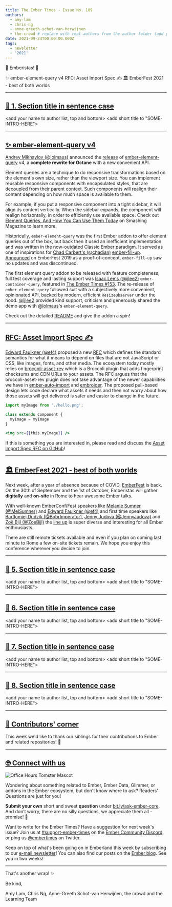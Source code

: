 ```yaml
---
title: The Ember Times - Issue No. 189
authors:
  - amy-lam
  - chris-ng
  - anne-greeth-schot-van-herwijnen
  - the-crowd # replace with real authors from the author folder (add yourself if you're not there)
date: 2021-09-24T00:00:00.000Z
tags:
  - newsletter
  - '2021'
---
```


👋 Emberistas! 🐹

<SOME-INTRO-HERE-TO-KEEP-THEM-SUBSCRIBERS-READING>
✨ ember-element-query v4
RFC: Asset Import Spec ✍️
🏛️ EmberFest 2021 - best of both worlds

---

## [🐹 1. Section title in sentence case](section-url)

<change section title emoji>
<consider adding some bold to your paragraph>
<add the contributor in the post in format "FirstName LastName (@githubUserName)" linked to their GitHub account>
<please include link to external article/repo/etc in paragraph / body text, not just header title above>

<add your name to author list, top and bottom>
<add short title to "SOME-INTRO-HERE">

---

## [✨ ember-element-query v4](https://github.com/lolmaus/ember-element-query/)

[Andrey Mikhaylov (@lolmaus)](https://github.com/lolmaus) announced the [release](https://twitter.com/lolmaus_en/status/1424083417591914499) of [ember-element-query](https://github.com/lolmaus/ember-element-query/) v4, a **complete rewrite for Octane** with a new convenient API.

Element queries are a technique to do responsive transformations based on the element's own size, rather than the viewport size. You can implement reusable responsive components with encapsulated styles, that are decoupled from their parent context. Such components will realign their content depending on how much space is available to them.

For example, if you put a responsive component into a tight sidebar, it will align its content vertically. When the sidebar expands, the component will realign horizontally, in order to efficiently use available space. Check out [Element Queries, And How You Can Use Them Today](https://www.smashingmagazine.com/2016/07/how-i-ended-up-with-element-queries-and-how-you-can-use-them-today/) on Smashing Magazine to learn more.

Historically, `ember-element-query` was the first Ember addon to offer element queries out of the box, but back then it used an inefficient implementation and was written in the now-outdated Classic Ember paradigm. It served as one of inspirations for [Chad Carbert's (@chadian)](https://github.com/chadian) [ember-fill-up](https://github.com/chadian/ember-fill-up). [Announced](https://www.youtube.com/watch?v=RIdjk9_RSBY) on EmberFest 2019 as a proof-of-concept, `ember-fill-up` saw no updates and was discontinued.

The first element query addon to be released with feature completeness, full test coverage and lasting support was [Isaac Lee's (@ijlee2)](https://github.com/ijlee2/) `ember-container-query`, featured in [The Ember Times #153](https://blog.emberjs.com/the-ember-times-issue-153/). The re-release of `ember-element-query` followed suit with a subjectively more convenient, opinionated API, backed by modern, efficient `ResizeObserver` under the hood. [@ijlee2](https://github.com/ijlee2/) provided kind support, criticism and generously shared the demo app with [@lolmaus](https://github.com/lolmaus)'s `ember-element-query`.

Check out the detailed [README](https://github.com/lolmaus/ember-element-query/) and give the addon a spin!

---

## [RFC: Asset Import Spec ✍️](https://github.com/emberjs/rfcs/pull/763)

[Edward Faulkner (@ef4)](https://github.com/ef4) proposed a new [RFC](https://github.com/emberjs/rfcs/pull/763) which defines the standard semantics for what it means to depend on files that are not JavaScript or CSS, like images, fonts, and other media. The ecosystem today mostly relies on [broccoli-asset-rev](https://github.com/ember-cli/broccoli-asset-rev) which is a Broccoli plugin that adds fingerprint checksums and CDN URLs to your assets. The RFC argues that the broccoli-asset-rev plugin does not take advantage of the newer capabilities we have in [ember-auto-import](https://github.com/ef4/ember-auto-import) and [embroider](https://github.com/embroider-build/embroider). The proposed pull-based design lets code declare what assets it needs and then not worry about how those assets will get delivered is safer and easier to change in the future.

```js
import myImage from './hello.png';

class extends Component {
  myImage = myImage
}
```

```hbs
<img src={{this.myImage}} />
```

If this is something you are interested in, please read and discuss the [Asset Import Spec RFC on GitHub](https://github.com/emberjs/rfcs/pull/763)!

---

## [🏛️ EmberFest 2021 - best of both worlds](https://emberfest.eu)

Next week, after a year of absence because of COVID, [EmberFest](https://emberfest.eu) is back. On the 30th of September and the 1st of October, Emberistas will gather **digitally** and **on-site** in Rome to hear awesome Ember talks.

With well-known EmberConf/Fest speakers like [Melanie Sumner (@MelSumner)](https://github.com/MelSumner) and [Edward Faulkner (@ef4)](https://github.com/ef4) and first time speakers like [Bartlomiej Dudzik (@BobrImperator)](https://github.com/BobrImperator), [Jenny Judova (@JennyJudova)](https://github.com/JennyJudova) and [Zoë Bijl (@ZoeBijl)](https://github.com/ZoeBijl) the [line up](https://emberfest.eu/schedule/) is super diverse and interesting for all Ember enthousiasts.

There are still remote tickets available and even if you plan on coming last minute to Rome a few on-site tickets remain. We hope you enjoy this conference wherever you decide to join.

---

## [🐹 5. Section title in sentence case](section-url)

<change section title emoji>
<consider adding some bold to your paragraph>
<add the contributor in the post in format "FirstName LastName (@githubUserName)" linked to their GitHub account>
<please include link to external article/repo/etc in paragraph / body text, not just header title above>

<add your name to author list, top and bottom>
<add short title to "SOME-INTRO-HERE">

---

## [🐹 6. Section title in sentence case](section-url)

<change section title emoji>
<consider adding some bold to your paragraph>
<add the contributor in the post in format "FirstName LastName (@githubUserName)" linked to their GitHub account>
<please include link to external article/repo/etc in paragraph / body text, not just header title above>

<add your name to author list, top and bottom>
<add short title to "SOME-INTRO-HERE">

---

## [🐹 7. Section title in sentence case](section-url)

<change section title emoji>
<consider adding some bold to your paragraph>
<add the contributor in the post in format "FirstName LastName (@githubUserName)" linked to their GitHub account>
<please include link to external article/repo/etc in paragraph / body text, not just header title above>

<add your name to author list, top and bottom>
<add short title to "SOME-INTRO-HERE">

---

## [🐹 8. Section title in sentence case](section-url)

<change section title emoji>
<consider adding some bold to your paragraph>
<add the contributor in the post in format "FirstName LastName (@githubUserName)" linked to their GitHub account>
<please include link to external article/repo/etc in paragraph / body text, not just header title above>

<add your name to author list, top and bottom>
<add short title to "SOME-INTRO-HERE">

---

## [👏 Contributors' corner](https://guides.emberjs.com/release/contributing/repositories/)

<p>This week we'd like to thank our siblings for their contributions to Ember and related repositories! 💖</p>

---

## [🤓 Connect with us](https://docs.google.com/forms/d/e/1FAIpQLScqu7Lw_9cIkRtAiXKitgkAo4xX_pV1pdCfMJgIr6Py1V-9Og/viewform)

<div class="blog-row">
  <img class="float-right small transparent padded" alt="Office Hours Tomster Mascot" title="Readers' Questions" src="/images/tomsters/officehours.png" />

  <p>Wondering about something related to Ember, Ember Data, Glimmer, or addons in the Ember ecosystem, but don't know where to ask? Readers’ Questions are just for you!</p>

  <p><strong>Submit your own</strong> short and sweet <strong>question</strong> under <a href="https://bit.ly/ask-ember-core" target="rq">bit.ly/ask-ember-core</a>. And don’t worry, there are no silly questions, we appreciate them all - promise! 🤞</p>

  <p>Want to write for the Ember Times? Have a suggestion for next week's issue? Join us at <a href="https://discordapp.com/channels/480462759797063690/485450546887786506">#support-ember-times</a> on the <a href="https://discord.gg/emberjs">Ember Community Discord</a> or ping us <a href="https://twitter.com/embertimes">@embertimes</a> on Twitter.</p>

  <p>Keep on top of what's been going on in Emberland this week by subscribing to our <a href="https://embertimes.substack.com/">e-mail newsletter</a>! You can also find our posts on the <a href="https://blog.emberjs.com/tag/newsletter">Ember blog</a>. See you in two weeks!</p>
</div>

---

That's another wrap! ✨

Be kind,

Amy Lam, Chris Ng, Anne-Greeth Schot-van Herwijnen, the crowd and the Learning Team
